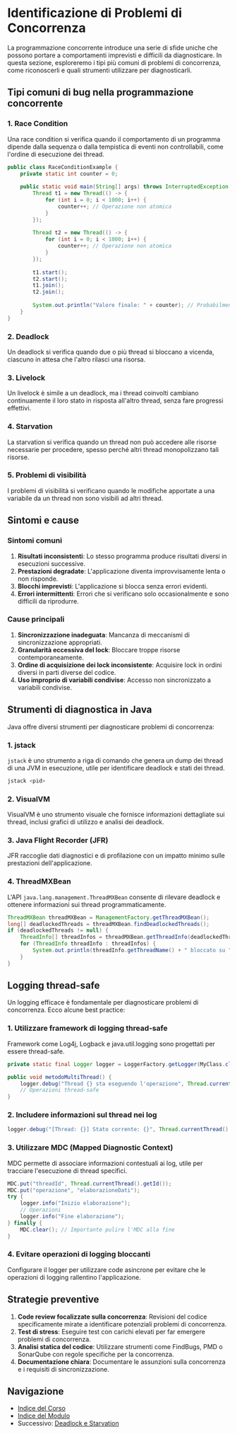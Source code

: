 # Identificazione di Problemi di Concorrenza

La programmazione concorrente introduce una serie di sfide uniche che possono portare a comportamenti imprevisti e difficili da diagnosticare. In questa sezione, esploreremo i tipi più comuni di problemi di concorrenza, come riconoscerli e quali strumenti utilizzare per diagnosticarli.

## Tipi comuni di bug nella programmazione concorrente

### 1. Race Condition

Una race condition si verifica quando il comportamento di un programma dipende dalla sequenza o dalla tempistica di eventi non controllabili, come l'ordine di esecuzione dei thread.

```java
public class RaceConditionExample {
    private static int counter = 0;
    
    public static void main(String[] args) throws InterruptedException {
        Thread t1 = new Thread(() -> {
            for (int i = 0; i < 1000; i++) {
                counter++; // Operazione non atomica
            }
        });
        
        Thread t2 = new Thread(() -> {
            for (int i = 0; i < 1000; i++) {
                counter++; // Operazione non atomica
            }
        });
        
        t1.start();
        t2.start();
        t1.join();
        t2.join();
        
        System.out.println("Valore finale: " + counter); // Probabilmente non sarà 2000
    }
}
```

### 2. Deadlock

Un deadlock si verifica quando due o più thread si bloccano a vicenda, ciascuno in attesa che l'altro rilasci una risorsa.

### 3. Livelock

Un livelock è simile a un deadlock, ma i thread coinvolti cambiano continuamente il loro stato in risposta all'altro thread, senza fare progressi effettivi.

### 4. Starvation

La starvation si verifica quando un thread non può accedere alle risorse necessarie per procedere, spesso perché altri thread monopolizzano tali risorse.

### 5. Problemi di visibilità

I problemi di visibilità si verificano quando le modifiche apportate a una variabile da un thread non sono visibili ad altri thread.

## Sintomi e cause

### Sintomi comuni

1. **Risultati inconsistenti**: Lo stesso programma produce risultati diversi in esecuzioni successive.
2. **Prestazioni degradate**: L'applicazione diventa improvvisamente lenta o non risponde.
3. **Blocchi imprevisti**: L'applicazione si blocca senza errori evidenti.
4. **Errori intermittenti**: Errori che si verificano solo occasionalmente e sono difficili da riprodurre.

### Cause principali

1. **Sincronizzazione inadeguata**: Mancanza di meccanismi di sincronizzazione appropriati.
2. **Granularità eccessiva del lock**: Bloccare troppe risorse contemporaneamente.
3. **Ordine di acquisizione dei lock inconsistente**: Acquisire lock in ordini diversi in parti diverse del codice.
4. **Uso improprio di variabili condivise**: Accesso non sincronizzato a variabili condivise.

## Strumenti di diagnostica in Java

Java offre diversi strumenti per diagnosticare problemi di concorrenza:

### 1. jstack

`jstack` è uno strumento a riga di comando che genera un dump dei thread di una JVM in esecuzione, utile per identificare deadlock e stati dei thread.

```bash
jstack <pid>
```

### 2. VisualVM

VisualVM è uno strumento visuale che fornisce informazioni dettagliate sui thread, inclusi grafici di utilizzo e analisi dei deadlock.

### 3. Java Flight Recorder (JFR)

JFR raccoglie dati diagnostici e di profilazione con un impatto minimo sulle prestazioni dell'applicazione.

### 4. ThreadMXBean

L'API `java.lang.management.ThreadMXBean` consente di rilevare deadlock e ottenere informazioni sui thread programmaticamente.

```java
ThreadMXBean threadMXBean = ManagementFactory.getThreadMXBean();
long[] deadlockedThreads = threadMXBean.findDeadlockedThreads();
if (deadlockedThreads != null) {
    ThreadInfo[] threadInfos = threadMXBean.getThreadInfo(deadlockedThreads);
    for (ThreadInfo threadInfo : threadInfos) {
        System.out.println(threadInfo.getThreadName() + " bloccato su " + threadInfo.getLockName());
    }
}
```

## Logging thread-safe

Un logging efficace è fondamentale per diagnosticare problemi di concorrenza. Ecco alcune best practice:

### 1. Utilizzare framework di logging thread-safe

Framework come Log4j, Logback e java.util.logging sono progettati per essere thread-safe.

```java
private static final Logger logger = LoggerFactory.getLogger(MyClass.class);

public void metodoMultiThread() {
    logger.debug("Thread {} sta eseguendo l'operazione", Thread.currentThread().getName());
    // Operazioni thread-safe
}
```

### 2. Includere informazioni sul thread nei log

```java
logger.debug("[Thread: {}] Stato corrente: {}", Thread.currentThread().getName(), statoCorrente);
```

### 3. Utilizzare MDC (Mapped Diagnostic Context)

MDC permette di associare informazioni contestuali ai log, utile per tracciare l'esecuzione di thread specifici.

```java
MDC.put("threadId", Thread.currentThread().getId());
MDC.put("operazione", "elaborazioneDati");
try {
    logger.info("Inizio elaborazione");
    // Operazioni
    logger.info("Fine elaborazione");
} finally {
    MDC.clear(); // Importante pulire l'MDC alla fine
}
```

### 4. Evitare operazioni di logging bloccanti

Configurare il logger per utilizzare code asincrone per evitare che le operazioni di logging rallentino l'applicazione.

## Strategie preventive

1. **Code review focalizzate sulla concorrenza**: Revisioni del codice specificamente mirate a identificare potenziali problemi di concorrenza.
2. **Test di stress**: Eseguire test con carichi elevati per far emergere problemi di concorrenza.
3. **Analisi statica del codice**: Utilizzare strumenti come FindBugs, PMD o SonarQube con regole specifiche per la concorrenza.
4. **Documentazione chiara**: Documentare le assunzioni sulla concorrenza e i requisiti di sincronizzazione.

## Navigazione

- [Indice del Corso](../README.md)
- [Indice del Modulo](./README.md)
- Successivo: [Deadlock e Starvation](./02-DeadlockStarvation.md)
